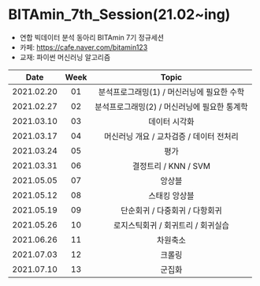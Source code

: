 # BITAmin_7th_Session(21.02~ing)
* 연합 빅데이터 분석 동아리 BITAmin 7기 정규세션 
* 카페: https://cafe.naver.com/bitamin123
* 교재: 파이썬 머신러닝 알고리즘

|       Date       | Week | Topic |
|:----------------:|:----------------------------------------:|:----------:
| 2021.02.20 | 01 | 분석프로그래밍(1) / 머신러닝에 필요한 수학 |
| 2021.02.27 | 02 | 분석프로그래밍(2) / 머신러닝에 필요한 통계학 |
| 2021.03.10 | 03 | 데이터 시각화 |
| 2021.03.17 | 04 | 머신러닝 개요 / 교차검증 / 데이터 전처리 |
| 2021.03.24 | 05 | 평가 |
| 2021.03.31 | 06 | 결정트리 / KNN / SVM |
| 2021.05.05 | 07 | 앙상블 |
| 2021.05.12 | 08 | 스태킹 앙상블 |
| 2021.05.19 | 09 | 단순회귀 / 다중회귀 / 다항회귀 |
| 2021.05.26 | 10 | 로지스틱회귀 / 회귀트리 / 회귀실습 |
| 2021.06.26 | 11 | 차원축소 |
| 2021.07.03 | 12 | 크롤링 |
| 2021.07.10 | 13 | 군집화 |
